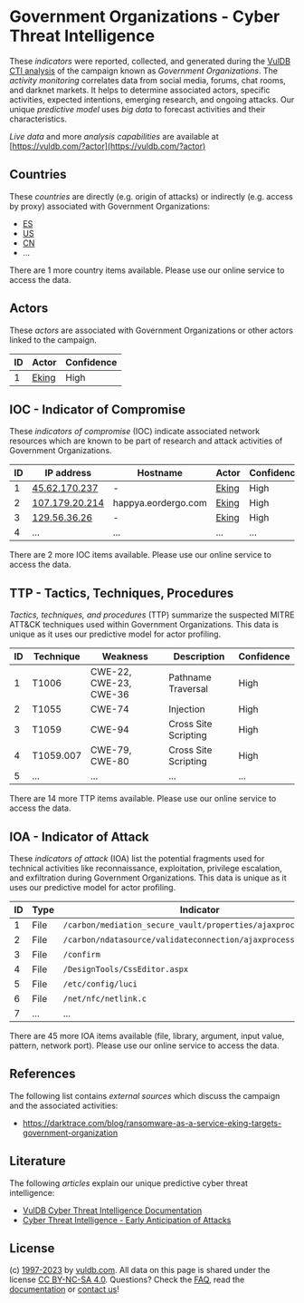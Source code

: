 # Government Organizations - Cyber Threat Intelligence

These _indicators_ were reported, collected, and generated during the [VulDB CTI analysis](https://vuldb.com/?kb.cti) of the campaign known as _Government Organizations_. The _activity monitoring_ correlates data from social media, forums, chat rooms, and darknet markets. It helps to determine associated actors, specific activities, expected intentions, emerging research, and ongoing attacks. Our unique _predictive model_ uses _big data_ to forecast activities and their characteristics.

_Live data_ and more _analysis capabilities_ are available at [https://vuldb.com/?actor](https://vuldb.com/?actor)

## Countries

These _countries_ are directly (e.g. origin of attacks) or indirectly (e.g. access by proxy) associated with Government Organizations:

* [ES](https://vuldb.com/?country.es)
* [US](https://vuldb.com/?country.us)
* [CN](https://vuldb.com/?country.cn)
* ...

There are 1 more country items available. Please use our online service to access the data.

## Actors

These _actors_ are associated with Government Organizations or other actors linked to the campaign.

ID | Actor | Confidence
-- | ----- | ----------
1 | [Eking](https://vuldb.com/?actor.eking) | High

## IOC - Indicator of Compromise

These _indicators of compromise_ (IOC) indicate associated network resources which are known to be part of research and attack activities of Government Organizations.

ID | IP address | Hostname | Actor | Confidence
-- | ---------- | -------- | ----- | ----------
1 | [45.62.170.237](https://vuldb.com/?ip.45.62.170.237) | - | [Eking](https://vuldb.com/?actor.eking) | High
2 | [107.179.20.214](https://vuldb.com/?ip.107.179.20.214) | happya.eordergo.com | [Eking](https://vuldb.com/?actor.eking) | High
3 | [129.56.36.26](https://vuldb.com/?ip.129.56.36.26) | - | [Eking](https://vuldb.com/?actor.eking) | High
4 | ... | ... | ... | ...

There are 2 more IOC items available. Please use our online service to access the data.

## TTP - Tactics, Techniques, Procedures

_Tactics, techniques, and procedures_ (TTP) summarize the suspected MITRE ATT&CK techniques used within Government Organizations. This data is unique as it uses our predictive model for actor profiling.

ID | Technique | Weakness | Description | Confidence
-- | --------- | -------- | ----------- | ----------
1 | T1006 | CWE-22, CWE-23, CWE-36 | Pathname Traversal | High
2 | T1055 | CWE-74 | Injection | High
3 | T1059 | CWE-94 | Cross Site Scripting | High
4 | T1059.007 | CWE-79, CWE-80 | Cross Site Scripting | High
5 | ... | ... | ... | ...

There are 14 more TTP items available. Please use our online service to access the data.

## IOA - Indicator of Attack

These _indicators of attack_ (IOA) list the potential fragments used for technical activities like reconnaissance, exploitation, privilege escalation, and exfiltration during Government Organizations. This data is unique as it uses our predictive model for actor profiling.

ID | Type | Indicator | Confidence
-- | ---- | --------- | ----------
1 | File | `/carbon/mediation_secure_vault/properties/ajaxprocessor.jsp` | High
2 | File | `/carbon/ndatasource/validateconnection/ajaxprocessor.jsp` | High
3 | File | `/confirm` | Medium
4 | File | `/DesignTools/CssEditor.aspx` | High
5 | File | `/etc/config/luci` | High
6 | File | `/net/nfc/netlink.c` | High
7 | ... | ... | ...

There are 45 more IOA items available (file, library, argument, input value, pattern, network port). Please use our online service to access the data.

## References

The following list contains _external sources_ which discuss the campaign and the associated activities:

* https://darktrace.com/blog/ransomware-as-a-service-eking-targets-government-organization

## Literature

The following _articles_ explain our unique predictive cyber threat intelligence:

* [VulDB Cyber Threat Intelligence Documentation](https://vuldb.com/?kb.cti)
* [Cyber Threat Intelligence - Early Anticipation of Attacks](https://www.scip.ch/en/?labs.20201022)

## License

(c) [1997-2023](https://vuldb.com/?kb.changelog) by [vuldb.com](https://vuldb.com/?kb.about). All data on this page is shared under the license [CC BY-NC-SA 4.0](https://creativecommons.org/licenses/by-nc-sa/4.0/). Questions? Check the [FAQ](https://vuldb.com/?kb.faq), read the [documentation](https://vuldb.com/?kb) or [contact us](https://vuldb.com/?contact)!
